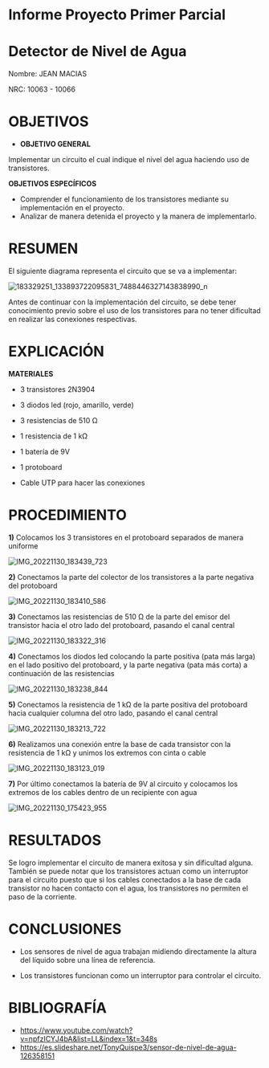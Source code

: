 # Informe Proyecto Primer Parcial

# Detector de Nivel de Agua

Nombre: JEAN MACIAS

NRC: 10063 - 10066

# **OBJETIVOS**

* **OBJETIVO GENERAL**

Implementar un circuito el cual indique el nivel del agua haciendo uso de transistores.

**OBJETIVOS ESPECÍFICOS**

* Comprender el funcionamiento de los transistores mediante su implementación en el proyecto.
* Analizar de manera detenida el proyecto y la manera de implementarlo.

# **RESUMEN**

El siguiente diagrama representa el circuito que se va a implementar:

![183329251_133893722095831_7488446327143838990_n](https://user-images.githubusercontent.com/116774235/204942760-fdbf92fc-070b-437a-b9b0-e50afd747fdc.jpg)

Antes de continuar con la implementación del circuito, se debe tener conocimiento previo sobre el uso de los transistores para no tener dificultad en realizar las conexiones respectivas.

# **EXPLICACIÓN**

**MATERIALES**

* 3 transistores 2N3904

* 3 diodos led (rojo, amarillo, verde)

* 3 resistencias de 510 Ω

* 1 resistencia de 1 kΩ

* 1 batería de 9V

* 1 protoboard

* Cable UTP para hacer las conexiones

# **PROCEDIMIENTO**

  **1)** Colocamos los 3 transistores en el protoboard separados de manera uniforme

![IMG_20221130_183439_723](https://user-images.githubusercontent.com/116774235/205072287-44b934c3-e77c-4b7e-a324-7d5393b3710e.jpg)

  **2)** Conectamos la parte del colector de los transistores a la parte negativa del protoboard
  
  ![IMG_20221130_183410_586](https://user-images.githubusercontent.com/116774235/205073474-d7eac161-ef50-4bda-8e12-c03695b9ceed.jpg)

  **3)** Conectamos las resistencias de 510 Ω de la parte del emisor del transistor hacia el otro lado del protoboard, pasando el canal central
  
  ![IMG_20221130_183322_316](https://user-images.githubusercontent.com/116774235/205075148-bee75f80-8957-4633-8b09-c85822a60c18.jpg)

  **4)** Conectamos los diodos led colocando la parte positiva (pata más larga) en el lado positivo del protoboard, y la parte negativa (pata más corta) a continuación de las resistencias
  
 ![IMG_20221130_183238_844](https://user-images.githubusercontent.com/116774235/205076576-10294f08-8f2b-443f-818d-52f310eaa62a.jpg)

 **5)** Conectamos la resistencia de 1 kΩ de la parte positiva del protoboard hacia cualquier columna del otro lado, pasando el canal central
 
 ![IMG_20221130_183213_722](https://user-images.githubusercontent.com/116774235/205078719-903da3ff-6d50-453f-ba38-82efd1cca712.jpg)

 **6)** Realizamos una conexión entre la base de cada transistor con la resistencia de 1 kΩ y unimos los extremos con cinta o cable
 
![IMG_20221130_183123_019](https://user-images.githubusercontent.com/116774235/205788962-63b7b6f0-b593-4dc6-a018-1e7b6ffd2786.jpg)

 **7)** Por último conectamos la batería de 9V al circuito y colocamos los extremos de los cables dentro de un recipiente con agua
 
 ![IMG_20221130_175423_955](https://user-images.githubusercontent.com/116774235/205789506-017aec3e-8e39-47ad-a502-ed8f7981dfa9.jpg)
 
 # **RESULTADOS**
 
 Se logro implementar el circuito de manera exitosa y sin dificultad alguna. También se puede notar que los transistores actuan como un interruptor para el circuito puesto que si los cables conectados a la base de cada transistor no hacen contacto con el agua, los transistores no permiten el paso de la corriente.
 
 # **CONCLUSIONES**
 
 * Los sensores de nivel de agua trabajan midiendo directamente la altura del líquido sobre una línea de referencia.

 * Los transistores funcionan como un interruptor para controlar el circuito.

# **BIBLIOGRAFÍA**

* https://www.youtube.com/watch?v=npfzICYJ4bA&list=LL&index=1&t=348s
* https://es.slideshare.net/TonyQuispe3/sensor-de-nivel-de-agua-126358151
